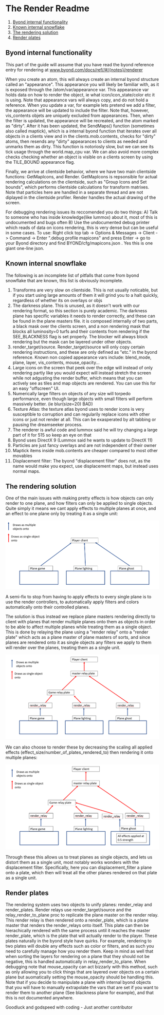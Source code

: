 # The Render Readme

1. [Byond internal functionality](#byond-internal-functionality)
2. [Known internal snowflake](#known-internal-snowflake)
3. [The rendering solution](#the-rendering-solution)
4. [Render plates](#render-plates)

## Byond internal functionality
This part of the guide will assume that you have read the byond reference entry for rendering at www.byond.com/docs/ref//#/{notes}/renderer

When you create an atom, this will always create an internal byond structure called an "appearance". This appearance you will likely be familiar with, as it is exposed through the /atom/var/appearance var. This appearance var holds data on how to render the object, ie what icon/icon_state/color etc it is using. Note that appearance vars will always copy, and do not hold a reference. When you update a var, for example lets pretend we add a filter, the appearance will be updated to include the filter. Note that, however, vis_contents objets are uniquely excluded from appearances. Then, when the filter is updated, the appearance will be recreated, and the atom marked as "dirty". After it has been updated, the SendMaps() function (sometimes also called maptick), which is a internal byond function that iterates over all objects in a clients view and in the clients.mob.contents, checks for "dirty" atoms, then resends any "dirty" appearances to clients as needed and unmarks them as dirty. This function is notoriosly slow, but we can see its tick usage through the world.map_cpu var. We can also avoid more complex checks checking whether an object is visible on a clients screen by using the TILE_BOUND appearance flag.

Finally, we arrive at clientside behavior, where we have two main clientside functions: GetMapIcons, and Render. GetMapIcons is repsonsible for actual rendering calculations on the clientside, such as "Group Icons and Set bounds", which performs clientside calculations for transform matrixes. Note that particles here are handled in a separate thread and are not diplayed in the clientside profiler. Render handles the actual drawing of the screen.

For debugging rendering issues its reccomended you do two things:
A) Talk to someone who has inside knowledge(like lummox) about it, most of this is undocumented and bugs often
B) Use the undocumented debug printer which reads of data on icons rendering, this is very dense but can be useful in some cases. To use: Right click top tab -> Options & Messages -> Client -> Command -> Enter ".debug profile mapicons" and press Enter -> go to your Byond directory and find BYOND/cfg/mapicons.json . Yes this is one giant one-line json.

## Known internal snowflake
The following is an incomplete list of pitfalls that come from byond snowflake that are known, this list is obviously incomplete.

1. Transforms are very slow on clientside. This is not usually noticable, but if you start using large amounts of them it will grind you to a halt quickly, regardless of whether its on overlays or objs
2. The darkness plane. This is unused, as it doesn't work with our rendering format, so this section is purely academic. The darkness plane has specific variables it needs to render correctly, and these can be found in the plane masters file. it is composed internally of two parts, a black mask over the clients screen, and a non rendering mask that blocks all luminosity=0 turfs and their contents from rendering if the SEE_BLACKNESS flag is set properly. The blocker will always block rendering but the mask can be layered under other objects.
3. render_target/source. Render_target/source will only copy certain rendering instructions, and these are only defined as "etc." in the byond reference. Known non copied appearance vars include: blend_mode, plane, layer, vis_contents, mouse_opacity...
4. Large icons on the screen that peek over the edge will instead of only rendering partly like you would expect will instead stretch the screen while not adgusting the render buffer, which means that you can actively see as tiles and map objects are rendered. You can use this for an easy "offscreen" UI.
5. Numerically large filters on objects of any size will torpedo performance, even though large objects with small filters will perform massively better. (ie blur(size=20) BAD)
6. Texture Atlas: the texture atlas byond uses to render icons is very susceptible to corruption and can regularily replace icons with other icons or just not render at all. This can be exasperated by alt tabbing or pausing the dreamseeker process.
7. The renderer is awful code and lummox said he will try changing a large part of it for 515 so keep an eye on that
8. Byond uses DirectX 9 (Lummox said he wants to update to DirectX 11)
9. Particles are just fancy overlays and are not independent of their owner
10. Maptick items inside mob.contents are cheaper compared to most other movables
11. Displacement filter: The byond "displacement filter" does not, as the name would make you expect, use displacement maps, but instead uses normal maps.

## The rendering solution
One of the main issues with making pretty effects is how objects can only render to one plane, and how filters can only be applied to single objects. Quite simply it means we cant apply effects to multiple planes at once, and an effect to one plane only by treating it as a single unit:

![](https://raw.githubusercontent.com/tgstation/documentation-assets/main/rendering/renderpipe_old.png)

A semi-fix to stop from having to apply effects to every single plane is to use the render controllers, to automatically apply filters and colors automatically onto their controlled planes.

The solution is thus instead we replace plane masters rendering directly to client with planes that render multiple planes onto them as objects in order to be able to affect multiple planes while treating them as a single object. This is done by relaying the plane using a "render relay" onto a "render plate" which acts as a plane master of plane masters of sorts, and since planes are rendered onto it as single objects any filters we apply to them will render over the planes, treating them as a single unit.

![](https://raw.githubusercontent.com/tgstation/documentation-assets/main/rendering/renderpipe_refactored.png)

We can also choose to render these by decreasing the scaling all applied effects (effect_size/number_of_plates_rendered_to) then rendering it onto multiple planes:

![](https://raw.githubusercontent.com/tgstation/documentation-assets/main/rendering/renderpipe_refactored_multiple.png)

Through these this allows us to treat planes as single objects, and lets us distort them as a single unit, most notably works wonders with the displacement filter. Specifically, here you can displacement_filter a plane onto a plate, which then will treat all the other planes rendered on that plate as a single unit.

## Render plates

The rendering system uses two objects to unify planes: render_relay and render_plates. Render relays use render_target/source and the relay_render_to_plane proc to replicate the plane master on the render relay. This render relay is then rendered onto a render_plate, which is a plane master that renders the render_relays onto itself. This plate can then be hierachically rendered with the same process until it reaches the master render_plate, which is the plate that will actually render to the player. These plates naturally in the byond style have quirks. For example, rendering to two plates will double any effects such as color or filters, and as such you need to carefully manage how you render them. Keep in mind as well that when sorting the layers for rendering on a plane that they should not be negative, this is handled automatically in relay_render_to_plane. When debugging note that mouse_opacity can act bizzarly with this method, such as only allowing you to click things that are layered over objects on a certain plane but auomatically setting the mouse_opacity should be handling this. Note that if you decide to manipulate a plane with internal byond objects that you will have to manually extrapolate the vars that are set if you want to render them to another plane (See blackness plane for example), and that this is not documented anywhere.


Goodluck and godspeed with coding
	- Just another contributor
